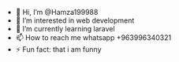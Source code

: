 - 👋 Hi, I’m @Hamza199988
- 👀 I’m interested in web development
- 🌱 I’m currently learning laravel
- 📫 How to reach me whatsapp +963996340321
- ⚡ Fun fact: that i am funny 

<!---
Hamza199988/Hamza199988 is a ✨ special ✨ repository because its `README.md` (this file) appears on your GitHub profile.
You can click the Preview link to take a look at your changes.
--->
